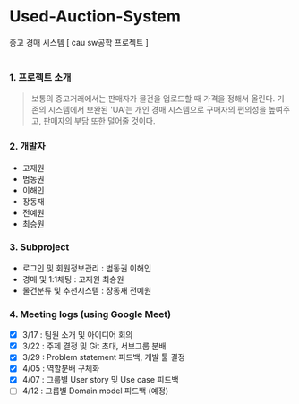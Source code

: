 # Used-Auction-System

중고 경매 시스템   [ cau sw공학 프로젝트 ]  
    <br/>
    
### 1. 프로젝트 소개

> 보통의 중고거래에서는 판매자가 물건을 업로드할 때 가격을 정해서 올린다. 
> 기존의 시스템에서 보완된 'UA'는 개인 경매 시스템으로 구매자의 편의성을 높여주고, 판매자의 부담 또한 덜어줄 것이다.

### 2. 개발자

- 고재원
- 범동권
- 이해인
- 장동재
- 전예원
- 최승원

### 3. Subproject

* 로그인 및 회원정보관리 : 범동권 이해인
* 경매 및 1:1채팅 : 고재원 최승원
* 물건분류 및 추천시스템 : 장동재 전예원

### 4. Meeting logs (using Google Meet)

* [x]  3/17 : 팀원 소개 및 아이디어 회의
* [x]  3/22 : 주제 결정 및 Git 초대, 서브그룹 분배
* [x]  3/29 : Problem statement 피드백, 개발 툴 결정
* [x]  4/05 : 역할분배 구체화
* [x]  4/07 : 그룹별 User story 및 Use case 피드백
* [ ]  4/12 : 그룹별 Domain model 피드백 (예정)
